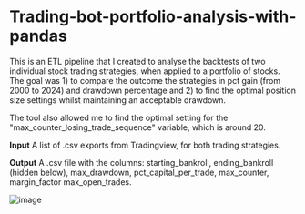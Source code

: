 ﻿# Trading-bot-portfolio-analysis-with-pandas

This is an ETL pipeline that I created to analyse the backtests of two individual stock trading strategies, when applied to a portfolio of stocks. The goal was 1) to compare the outcome the strategies in pct gain (from 2000 to 2024) and drawdown percentage and 2) to find the optimal position size settings whilst maintaining an acceptable drawdown.

The tool also allowed me to find the optimal setting for the "max_counter_losing_trade_sequence" variable, which is around 20.

**Input**
A list of .csv exports from Tradingview, for both trading strategies.

**Output**
A .csv file with the columns: starting_bankroll, ending_bankroll (hidden below), max_drawdown, pct_capital_per_trade, max_counter, margin_factor	max_open_trades.

![image](https://github.com/user-attachments/assets/a59815a2-aedb-4e0f-97f5-0af6ab3c1858)

